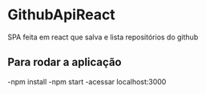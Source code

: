 # GithubApiReact
SPA feita em react que salva e lista repositórios do github

## Para rodar a aplicação
-npm install
-npm start
-acessar localhost:3000
